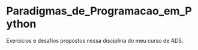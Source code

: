 # Paradigmas_de_Programacao_em_Python
 Exercícios e desafios propostos nessa disciplina do meu curso de ADS.
